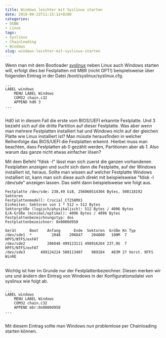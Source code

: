 ```yaml
---
title: Windows leichter mit Syslinux starten
date: 2019-09-22T11:15:12+0200
categories:
- OSBN
- Linux
tags:
- Syslinux
- Chainloading
- Windows
slug: windows-leichter-mit-syslinux-starten
---
```

Wenn man mit dem Bootloader [syslinux](https://www.syslinux.org/) neben Linux auch Windows starten will, erfolgt dies bei Festplatten mit MBR (nicht GPT!) beispielsweise über folgenden Eintrag in der Datei /boot/syslinux/syslinux.cfg.

<pre class="line-numbers language-bash" style="white-space:pre-wrap;">
<code class="language-bash">...
LABEL windows
	MENU LABEL Windows
	COM32 chain.c32
	APPEND hd0 3
...
</code>
</pre>

Hd0 ist in diesem Fall die erste vom BIOS/UEFI erkannte Festplatte. Und 3 bezieht sich auf die dritte Partition auf dieser Festplatte. Was aber wenn man mehrere Festplatten installiert hat und Windows nicht auf der gleichen Platte wie Linux installiert ist? Man müsste herausfinden in welcher Reihenfolge das BIOS/UEFI die Festplatten erkennt. Hierbei muss man beachten, dass Festplatten ab 0 gezählt werden, Partitionen aber ab 1. Also warum das ganze nicht etwas einfacher lösen?

Mit dem Befehl "fdisk -l" lässt man sich zuerst die ganzen vorhandenen Festplatten anzeigen und sucht sich dann die Festplatte, auf der Windows installiert ist, heraus. Sollte man wissen auf welcher Festplatte Windows installiert ist, kann man sich diese auch direkt mit beispielsweise "fdisk -l /dev/sde" anzeigen lassen. Das sieht dann beispielsweise wie folgt aus.

<pre class="line-numbers language-bash" style="white-space:pre-wrap;">
<code class="language-bash">Festplatte /dev/sde: 238,49 GiB, 256060514304 Bytes, 500118192 Sektoren
Festplattenmodell: Crucial_CT256MX1
Einheiten: Sektoren von 1 * 512 = 512 Bytes
Sektorgröße (logisch/physikalisch): 512 Bytes / 4096 Bytes
E/A-Größe (minimal/optimal): 4096 Bytes / 4096 Bytes
Festplattenbezeichnungstyp: dos
Festplattenbezeichner: 0x0000d958

Gerät      Boot    Anfang      Ende  Sektoren  Größe Kn Typ
/dev/sde1  *         2048    206847    204800   100M  7 HPFS/NTFS/exFAT
/dev/sde2          206848 499123111 498916264 237,9G  7 HPFS/NTFS/exFAT
/dev/sde3       499124224 500113407    989184   483M 27 Verst. NTFS WinRE
</code>
</pre>

Wichtig ist hier im Grunde nur der Festplattenbezeichner. Diesen merken wir uns und ändern den Eintrag von Windows in der Konfigurationsdatei von syslinux wie folgt ab.

<pre class="line-numbers language-bash" style="white-space:pre-wrap;">
<code class="language-bash">...
LABEL windows
	MENU LABEL Windows
	COM32 chain.c32
	APPEND mbr:0x0000d958
...
</code>
</pre>

Mit diesem Eintrag sollte man Windows nun problemlose per Chainloading starten können.